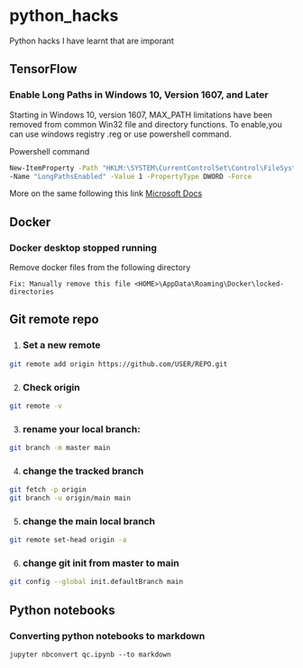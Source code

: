 # python_hacks
Python hacks I have learnt that are imporant

## TensorFlow
### Enable Long Paths in Windows 10, Version 1607, and Later
Starting in Windows 10, version 1607, MAX_PATH limitations have 
been removed from common Win32 file and directory functions.
To enable,you can use windows registry .reg or use powershell
command.

Powershell command
```sh
New-ItemProperty -Path "HKLM:\SYSTEM\CurrentControlSet\Control\FileSystem" `
-Name "LongPathsEnabled" -Value 1 -PropertyType DWORD -Force
```

More on the same following this link
[Microsoft Docs](https://docs.microsoft.com/en-us/windows/win32/fileio/maximum-file-path-limitation?tabs=powershell#enable-long-paths-in-windows-10-version-1607-and-later)

## Docker

### Docker desktop stopped running
Remove docker files from the following directory

`
Fix: Manually remove this file <HOME>\AppData\Roaming\Docker\locked-directories
`

## Git remote repo


1. ### Set a new remote

```sh
git remote add origin https://github.com/USER/REPO.git

```

2. ### Check origin
```sh
git remote -v

```
3. ### rename your local branch:

```sh
git branch -m master main
```

4. ### change the tracked branch

```sh
git fetch -p origin
git branch -u origin/main main
```

5. ### change the main local branch

```sh
git remote set-head origin -a
```

6. ### change git init from master to main

```sh
git config --global init.defaultBranch main
```
## Python notebooks

### Converting python notebooks to markdown
```
jupyter nbconvert qc.ipynb --to markdown
```
